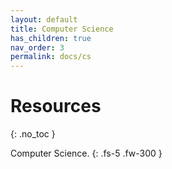 ```yaml
---
layout: default
title: Computer Science
has_children: true
nav_order: 3
permalink: docs/cs
---
```


# Resources
{: .no_toc }

Computer Science.
{: .fs-5 .fw-300 }

